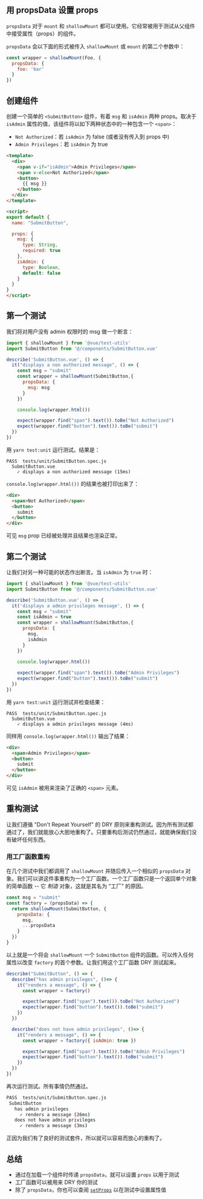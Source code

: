 ## 用 propsData 设置 props

`propsData` 对于 `mount` 和 `shallowMount` 都可以使用。它经常被用于测试从父组件中接受属性（props）的组件。

`propsData` 会以下面的形式被传入 `shallowMount` 或 `mount` 的第二个参数中：

```js
const wrapper = shallowMount(Foo, {
  propsData: {
    foo: 'bar'
  }
})
```

## 创建组件

创建一个简单的 `<SubmitButton>` 组件，有着 `msg` 和 `isAdmin` 两种 props。取决于 `isAdmin` 属性的值，该组件将以如下两种状态中的一种包含一个 `<span>`：

* `Not Authorized`：若 `isAdmin` 为 false (或者没有传入到 props 中)
* `Admin Privileges`：若 `isAdmin` 为 true

```html
<template>
  <div>
    <span v-if="isAdmin">Admin Privileges</span>
    <span v-else>Not Authorized</span>
    <button>
      {{ msg }}
    </button>
  </div>
</template>

<script>
export default {
  name: "SubmitButton",

  props: {
    msg: {
      type: String,
      required: true
    },
    isAdmin: {
      type: Boolean,
      default: false
    }
  }
}
</script>
```

## 第一个测试

我们将对用户没有 admin 权限时的 msg 做一个断言：

```js
import { shallowMount } from '@vue/test-utils'
import SubmitButton from '@/components/SubmitButton.vue'

describe('SubmitButton.vue', () => {
  it("displays a non authorized message", () => {
    const msg = "submit"
    const wrapper = shallowMount(SubmitButton,{
      propsData: {
        msg: msg
      }
    })

    console.log(wrapper.html())

    expect(wrapper.find("span").text()).toBe("Not Authorized")
    expect(wrapper.find("button").text()).toBe("submit")
  })
})
```

用 `yarn test:unit` 运行测试。结果是：

```
PASS  tests/unit/SubmitButton.spec.js
  SubmitButton.vue
    ✓ displays a non authorized message (15ms)
```

`console.log(wrapper.html())` 的结果也被打印出来了：

```html
<div>
  <span>Not Authorized</span>
  <button>
    submit
  </button>
</div>
```

可见 `msg` prop 已经被处理并且结果也渲染正常。

## 第二个测试

让我们对另一种可能的状态作出断言。当 `isAdmin` 为 `true` 时：

```js
import { shallowMount } from '@vue/test-utils'
import SubmitButton from '@/components/SubmitButton.vue'

describe('SubmitButton.vue', () => {
  it('displays a admin privileges message', () => {
    const msg = "submit"
    const isAdmin = true
    const wrapper = shallowMount(SubmitButton,{
      propsData: {
        msg,
        isAdmin
      }
    })

    console.log(wrapper.html())
    
    expect(wrapper.find("span").text()).toBe("Admin Privileges")
    expect(wrapper.find("button").text()).toBe("submit")
  })
})
```

用 `yarn test:unit` 运行测试并检查结果：

```shell
PASS  tests/unit/SubmitButton.spec.js
  SubmitButton.vue
    ✓ displays a admin privileges message (4ms)
```

同样用 `console.log(wrapper.html())` 输出了结果：

```html
<div>
  <span>Admin Privileges</span>
  <button>
    submit
  </button>
</div>
```

可见 `isAdmin` 被用来渲染了正确的 `<span>` 元素。

## 重构测试

让我们遵循 "Don't Repeat Yourself" 的 DRY 原则来重构测试。因为所有测试都通过了，我们就能放心大胆地重构了。只要重构后测试仍然通过，就能确保我们没有破坏任何东西。

### 用工厂函数重构

在几个测试中我们都调用了 `shallowMount` 并随后传入一个相似的 `propsData` 对象。我们可以讲这件事重构为一个工厂函数。一个工厂函数只是一个返回单个对象的简单函数 -- 它 _制造_ 对象，这就是其名为 “工厂” 的原因。

```js
const msg = "submit"
const factory = (propsData) => {
  return shallowMount(SubmitButton, {
    propsData: {
      msg,
      ...propsData
    }
  })
}
```

以上就是一个将会 `shallowMount` 一个 `SubmitButton` 组件的函数。可以传入任何属性以改变 `factory` 的首个参数。让我们用这个工厂函数 DRY 测试起来。

```js
describe("SubmitButton", () => {
  describe("has admin privileges", ()=> {
    it("renders a message", () => {
      const wrapper = factory()

      expect(wrapper.find("span").text()).toBe("Not Authorized")
      expect(wrapper.find("button").text()).toBe("submit")
    })
  })

  describe("does not have admin privileges", ()=> {
    it("renders a message", () => {
      const wrapper = factory({ isAdmin: true })

      expect(wrapper.find("span").text()).toBe("Admin Privileges")
      expect(wrapper.find("button").text()).toBe("submit")
    })
  })
})
```

再次运行测试。所有事情仍然通过。

```sh
PASS  tests/unit/SubmitButton.spec.js
 SubmitButton
   has admin privileges
     ✓ renders a message (26ms)
   does not have admin privileges
     ✓ renders a message (3ms)
```

正因为我们有了良好的测试套件，所以就可以容易而放心的重构了。

## 总结

- 通过在加载一个组件时传递 `propsData`，就可以设置 `props` 以用于测试
- 工厂函数可以被用来 DRY 你的测试
- 除了 `propsData`，你也可以查阅 [`setProps`](https://vue-test-utils.vuejs.org/api/wrapper-array/#setprops-props) 以在测试中设置属性值
